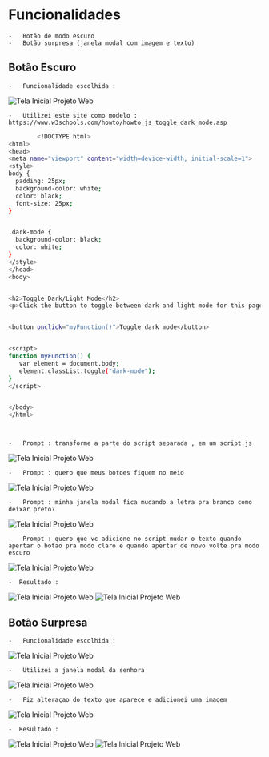 # Funcionalidades


    -   Botão de modo escuro
    -   Botão surpresa (janela modal com imagem e texto)


## Botão Escuro


    -   Funcionalidade escolhida :


![Tela Inicial Projeto Web](https://github.com/matheusgigan/testeDSI/blob/main/public/img/print7.png)


    -   Utilizei este site como modelo : https://www.w3schools.com/howto/howto_js_toggle_dark_mode.asp


```bash
        <!DOCTYPE html>
<html>
<head>
<meta name="viewport" content="width=device-width, initial-scale=1">
<style>
body {
  padding: 25px;
  background-color: white;
  color: black;
  font-size: 25px;
}


.dark-mode {
  background-color: black;
  color: white;
}
</style>
</head>
<body>


<h2>Toggle Dark/Light Mode</h2>
<p>Click the button to toggle between dark and light mode for this page.</p>


<button onclick="myFunction()">Toggle dark mode</button>


<script>
function myFunction() {
   var element = document.body;
   element.classList.toggle("dark-mode");
}
</script>


</body>
</html>




```


    -   Prompt : transforme a parte do script separada , em um script.js


![Tela Inicial Projeto Web](https://github.com/matheusgigan/testeDSI/blob/main/public/img/print4.png)       


    -   Prompt : quero que meus botoes fiquem no meio
       
![Tela Inicial Projeto Web](https://github.com/matheusgigan/testeDSI/blob/main/public/img/print1.png)


    -   Prompt : minha janela modal fica mudando a letra pra branco como deixar preto?


![Tela Inicial Projeto Web](https://github.com/matheusgigan/testeDSI/blob/main/public/img/print2.png)


    -   Prompt : quero que vc adicione no script mudar o texto quando apertar o botao pra modo claro e quando apertar de novo volte pra modo escuro


![Tela Inicial Projeto Web](https://github.com/matheusgigan/testeDSI/blob/main/public/img/print10.png)


    -  Resultado :


![Tela Inicial Projeto Web](https://github.com/matheusgigan/testeDSI/blob/main/public/img/print11.png)
![Tela Inicial Projeto Web](https://github.com/matheusgigan/testeDSI/blob/main/public/img/print12.png)




## Botão Surpresa


    -   Funcionalidade escolhida :


![Tela Inicial Projeto Web](https://github.com/matheusgigan/testeDSI/blob/main/public/img/print6.png)

    -   Utilizei a janela modal da senhora


![Tela Inicial Projeto Web](https://github.com/matheusgigan/testeDSI/blob/main/public/img/print3.png)


    -   Fiz alteraçao do texto que aparece e adicionei uma imagem


![Tela Inicial Projeto Web](https://github.com/matheusgigan/testeDSI/blob/main/public/img/print5.png)


    -  Resultado :


![Tela Inicial Projeto Web](https://github.com/matheusgigan/testeDSI/blob/main/public/img/print9.png)
![Tela Inicial Projeto Web](https://github.com/matheusgigan/testeDSI/blob/main/public/img/print8.png)

